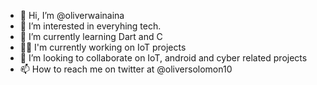 - 👋 Hi, I’m @oliverwainaina
- 👀 I’m interested in everyhing tech.
- 🌱 I’m currently learning Dart and C
- 🧑‍🔬 I'm currently working on IoT projects
- 💞️ I’m looking to collaborate on IoT, android and cyber related projects
- 📫 How to reach me on twitter at @oliversolomon10

<!---
oliverwainaina/oliverwainaina is a ✨ special ✨ repository because its `README.md` (this file) appears on your GitHub profile.
You can click the Preview link to take a look at your changes.
--->
